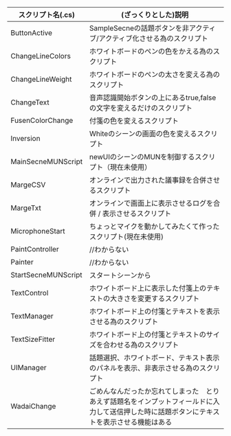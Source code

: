 | スクリプト名(.cs)   | (ざっくりとした)説明                                                                                                                       | 
| ------------------- | ------------------------------------------------------------------------------------------------------------------------------------------ | 
| ButtonActive        | SampleSecneの話題ボタンを非アクティブ/アクティブ化させる為のスクリプト                                                                     | 
| ChangeLineColors    | ホワイトボードのペンの色をかえる為のスクリプト                                                                                             | 
| ChangeLineWeight    | ホワイトボードのペンの太さを変える為のスクリプト                                                                                           | 
| ChangeText          | 音声認識開始ボタンの上にあるtrue,falseの文字を変えるだけのスクリプト                                                                       | 
| FusenColorChange    | 付箋の色を変えるスクリプト                                                                                                                 | 
| Inversion           | Whiteのシーンの画面の色を変えるスクリプト                                                                                                  | 
| MainSecneMUNScript  | newUIのシーンのMUNを制御するスクリプト（現在未使用）                                                                                       | 
| MargeCSV            | オンラインで出力された議事録を合併させるスクリプト                                                                                         | 
| MargeTxt            | オンラインで画面上に表示させるログを合併 / 表示させるスクリプト                                                                            | 
| MicrophoneStart     | ちょっとマイクを動かしてみたくて作ったスクリプト(現在未使用)                                                                               | 
| PaintController     | //わからない                                                                                                                               | 
| Painter             | //わからない                                                                                                                               | 
| StartSecneMUNScript | スタートシーンから                                                                                                                         | 
| TextControl         | ホワイトボード上に表示した付箋上のテキストの大きさを変更するスクリプト                                                                     | 
| TextManager         | ホワイトボード上の付箋とテキストを表示させる為のスクリプト                                                                                 | 
| TextSizeFitter      | ホワイトボード上の付箋とテキストのサイズを合わせる為のスクリプト                                                                           | 
| UIManager           | 話題選択、ホワイトボード、テキスト表示のパネルを表示、非表示させる為のスクリプト                                                           | 
| WadaiChange         | ごめんなんだったか忘れてしまった　とりあえず話題名をインプットフィールドに入力して送信押した時に話題ボタンにテキストを表示させる機能はある | 
